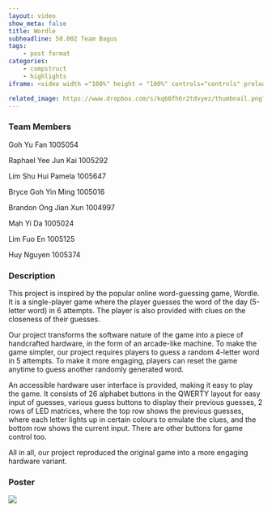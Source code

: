 ```yaml
---
layout: video
show_meta: false
title: Wordle
subheadline: 50.002 Team Bagus
tags:
    - post format
categories:
    - compstruct
    - highlights
iframe: <video width ="100%" height = "100%" controls="controls" preload="metadata" src="https://www.dropbox.com/s/yr4icd3dir9ynfk/1D%20Checkoff%204_%20Poster%20and%20Video_1D%201_attempt_2022-04-18-22-31-00_Team%201%20Wordle.mp4?raw=1#t=0.5"> Your browser does not support the HTML5 Video element.</video>

related_image: https://www.dropbox.com/s/kq60fh6r2tdvyez/thumbnail.png?raw=1
---
```


### Team Members

Goh Yu Fan 1005054

Raphael Yee Jun Kai 1005292

Lim Shu Hui Pamela 1005647

Bryce Goh Yin Ming 1005016

Brandon Ong Jian Xun 1004997

Mah Yi Da 1005024

Lim Fuo En 1005125

Huy Nguyen 1005374


### Description

This project is inspired by the popular online word-guessing game, Wordle. It is a single-player game where the player guesses the word of the day (5-letter word) in 6 attempts. The player is also provided with clues on the closeness of their guesses.

Our project transforms the software nature of the game into a piece of handcrafted hardware, in the form of an arcade-like machine. To make the game simpler, our project requires players to guess a random 4-letter word in 5 attempts. To make it more engaging, players can reset the game anytime to guess another randomly generated word.

An accessible hardware user interface is provided, making it easy to play the game. It consists of 26 alphabet buttons in the QWERTY layout for easy input of guesses, various guess buttons to display their previous guesses, 2 rows of LED matrices, where the top row shows the previous guesses, where each letter lights up in certain colours to emulate the clues, and the bottom row shows the current input. There are other buttons for game control too.

All in all, our project reproduced the original game into a more engaging hardware variant.


### Poster

<img src="https://www.dropbox.com/s/c5pl7apjwcrgyv0/1D%20Checkoff%204_%20Poster%20and%20Video_1D%201_attempt_2022-04-18-22-31-00_Team%201%20Poster.png?raw=1" />
